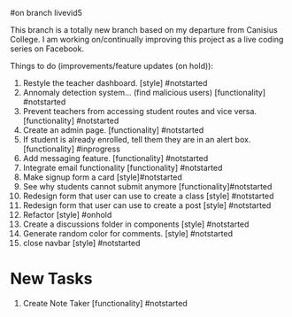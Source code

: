 #on branch livevid5

This branch is a totally new branch based on my departure from Canisius College. I am working on/continually improving this project as a live coding series on Facebook.

Things to do (improvements/feature updates (on hold)):

1. Restyle the teacher dashboard. [style] #notstarted
2. Annomaly detection system... (find malicious users) [functionality] #notstarted
3. Prevent teachers from accessing student routes and vice versa. [functionality] #notstarted
4. Create an admin page. [functionality] #notstarted
5. If student is already enrolled, tell them they are in an alert box. [functionality] #inprogress
6. Add messaging feature. [functionality] #notstarted
7. Integrate email functionality [functionality] #notstarted
8. Make signup form a card [style]#notstarted
9. See why students cannot submit anymore [functionality]#notstarted
10. Redesign form that user can use to create a class [style] #notstarted
11. Redesign form that user can use to create a post [style] #notstarted
12. Refactor [style] #onhold
13. Create a discussions folder in components [style] #notstarted
14. Generate random color for comments. [style] #notstarted
15. close navbar [style] #notstarted


# New Tasks

1. Create Note Taker [functionality] #notstarted
